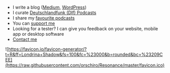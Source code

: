* I write a blog ([Medium](https://medium.com/@orschiro), [WordPress](https://orschiro.wordpress.com/))
* I curate [Deutschlandfunk (Dlf) Podcasts](https://player.fm/orschiro/deutschlandfunk) 
* I share my [favourite podcasts](https://player.fm/orschiro/favourites/all)
* You can [support me](https://www.paypal.me/orschiro)
* Looking for a tester? I can give you feedback on your website, mobile app or desktop software
* [Contact me](https://orzanna.de/email.png)

![https://favicon.io/favicon-generator/?t=R&ff=Londrina+Shadow&fs=100&fc=%23000&b=rounded&bc=%23209CEE](https://raw.githubusercontent.com/orschiro/Resonance/master/favicon.ico)
